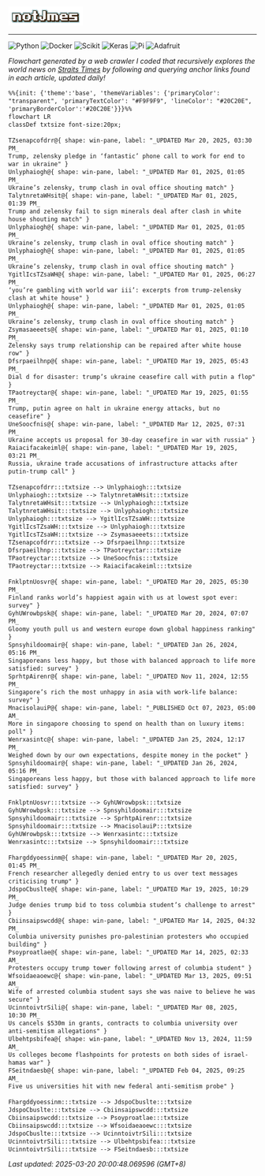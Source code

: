 <img src="img/name.gif" width="30%">
<hr>

![Python](https://img.shields.io/badge/Python-FFD43B?style=for-the-badge&logo=python&logoColor=white)
![Docker](https://img.shields.io/badge/Docker-2CA5E0?style=for-the-badge&logo=docker&logoColor=white)
![Scikit](https://img.shields.io/badge/scikit_learn-F7931E?style=for-the-badge&logo=scikit-learn&logoColor=white)
![Keras](https://img.shields.io/badge/Keras-FF0000?style=for-the-badge&logo=keras&logoColor=white)
![Pi](https://img.shields.io/badge/Raspberry%20Pi-A22846?style=for-the-badge&logo=Raspberry%20Pi&logoColor=white)
![Adafruit](https://img.shields.io/badge/adafruit-000000?style=for-the-badge&logo=adafruit&logoColor=white)

<i>Flowchart generated by a web crawler I coded that recursively explores the world news on [Straits Times](https://www.straitstimes.com/world) by following and querying anchor links found in each article, updated daily!</i>

<!-- START -->
```mermaid
%%{init: {'theme':'base', 'themeVariables': {'primaryColor': "transparent", 'primaryTextColor': "#F9F9F9", 'lineColor': "#20C20E", 'primaryBorderColor':'#20C20E'}}}%%
flowchart LR
classDef txtsize font-size:20px;

TZsenapcofdrr@{ shape: win-pane, label: "_UPDATED Mar 20, 2025, 03:30 PM_
Trump, zelensky pledge in ‘fantastic’ phone call to work for end to war in ukraine" }
Unlyphaiogh@{ shape: win-pane, label: "_UPDATED Mar 01, 2025, 01:05 PM_
Ukraine’s zelensky, trump clash in oval office shouting match" }
TalytnretaWHsit@{ shape: win-pane, label: "_UPDATED Mar 01, 2025, 01:39 PM_
Trump and zelensky fail to sign minerals deal after clash in white house shouting match" }
Unlyphaiogh@{ shape: win-pane, label: "_UPDATED Mar 01, 2025, 01:05 PM_
Ukraine’s zelensky, trump clash in oval office shouting match" }
Unlyphaiogh@{ shape: win-pane, label: "_UPDATED Mar 01, 2025, 01:05 PM_
Ukraine’s zelensky, trump clash in oval office shouting match" }
YgitlIcsTZsaWH@{ shape: win-pane, label: "_UPDATED Mar 01, 2025, 06:27 PM_
‘you’re gambling with world war iii’: excerpts from trump-zelensky clash at white house" }
Unlyphaiogh@{ shape: win-pane, label: "_UPDATED Mar 01, 2025, 01:05 PM_
Ukraine’s zelensky, trump clash in oval office shouting match" }
Zsymasaeeets@{ shape: win-pane, label: "_UPDATED Mar 01, 2025, 01:10 PM_
Zelensky says trump relationship can be repaired after white house row" }
Dfsrpaeilhnp@{ shape: win-pane, label: "_UPDATED Mar 19, 2025, 05:43 PM_
Dial d for disaster: trump’s ukraine ceasefire call with putin a flop" }
TPaotreyctar@{ shape: win-pane, label: "_UPDATED Mar 19, 2025, 01:55 PM_
Trump, putin agree on halt in ukraine energy attacks, but no ceasefire" }
UneSoocfnis@{ shape: win-pane, label: "_UPDATED Mar 12, 2025, 07:31 PM_
Ukraine accepts us proposal for 30-day ceasefire in war with russia" }
Raiacifacakeiml@{ shape: win-pane, label: "_UPDATED Mar 19, 2025, 03:21 PM_
Russia, ukraine trade accusations of infrastructure attacks after putin-trump call" }

TZsenapcofdrr:::txtsize --> Unlyphaiogh:::txtsize
Unlyphaiogh:::txtsize --> TalytnretaWHsit:::txtsize
TalytnretaWHsit:::txtsize --> Unlyphaiogh:::txtsize
TalytnretaWHsit:::txtsize --> Unlyphaiogh:::txtsize
Unlyphaiogh:::txtsize --> YgitlIcsTZsaWH:::txtsize
YgitlIcsTZsaWH:::txtsize --> Unlyphaiogh:::txtsize
YgitlIcsTZsaWH:::txtsize --> Zsymasaeeets:::txtsize
TZsenapcofdrr:::txtsize --> Dfsrpaeilhnp:::txtsize
Dfsrpaeilhnp:::txtsize --> TPaotreyctar:::txtsize
TPaotreyctar:::txtsize --> UneSoocfnis:::txtsize
TPaotreyctar:::txtsize --> Raiacifacakeiml:::txtsize

FnklptnUosvr@{ shape: win-pane, label: "_UPDATED Mar 20, 2025, 05:30 PM_
Finland ranks world’s happiest again with us at lowest spot ever: survey" }
GyhUWrowbpsk@{ shape: win-pane, label: "_UPDATED Mar 20, 2024, 07:07 PM_
Gloomy youth pull us and western europe down global happiness ranking" }
Spnsyhildoomair@{ shape: win-pane, label: "_UPDATED Jan 26, 2024, 05:16 PM_
Singaporeans less happy, but those with balanced approach to life more satisfied: survey" }
SprhtpAirenr@{ shape: win-pane, label: "_UPDATED Nov 11, 2024, 12:55 PM_
Singapore’s rich the most unhappy in asia with work-life balance: survey" }
MnacisolauiP@{ shape: win-pane, label: "_PUBLISHED Oct 07, 2023, 05:00 AM_
More in singapore choosing to spend on health than on luxury items: poll" }
Wenrxasintc@{ shape: win-pane, label: "_UPDATED Jan 25, 2024, 12:17 PM_
Weighed down by our own expectations, despite money in the pocket" }
Spnsyhildoomair@{ shape: win-pane, label: "_UPDATED Jan 26, 2024, 05:16 PM_
Singaporeans less happy, but those with balanced approach to life more satisfied: survey" }

FnklptnUosvr:::txtsize --> GyhUWrowbpsk:::txtsize
GyhUWrowbpsk:::txtsize --> Spnsyhildoomair:::txtsize
Spnsyhildoomair:::txtsize --> SprhtpAirenr:::txtsize
Spnsyhildoomair:::txtsize --> MnacisolauiP:::txtsize
GyhUWrowbpsk:::txtsize --> Wenrxasintc:::txtsize
Wenrxasintc:::txtsize --> Spnsyhildoomair:::txtsize

Fhargddyoessinm@{ shape: win-pane, label: "_UPDATED Mar 20, 2025, 01:45 PM_
French researcher allegedly denied entry to us over text messages criticising trump" }
JdspoCbuslte@{ shape: win-pane, label: "_UPDATED Mar 19, 2025, 10:29 PM_
Judge denies trump bid to toss columbia student’s challenge to arrest" }
Cbiinsaipswcdd@{ shape: win-pane, label: "_UPDATED Mar 14, 2025, 04:32 PM_
Columbia university punishes pro-palestinian protesters who occupied building" }
Psoyproatlae@{ shape: win-pane, label: "_UPDATED Mar 14, 2025, 02:33 AM_
Protesters occupy trump tower following arrest of columbia student" }
Wfsoidaeaoewc@{ shape: win-pane, label: "_UPDATED Mar 13, 2025, 09:51 AM_
Wife of arrested columbia student says she was naive to believe he was secure" }
UcinntoivtrSili@{ shape: win-pane, label: "_UPDATED Mar 08, 2025, 10:30 PM_
Us cancels $530m in grants, contracts to columbia university over anti-semitism allegations" }
Ulbehtpsbifea@{ shape: win-pane, label: "_UPDATED Nov 13, 2024, 11:59 AM_
Us colleges become flashpoints for protests on both sides of israel-hamas war" }
FSeitndaesb@{ shape: win-pane, label: "_UPDATED Feb 04, 2025, 09:25 AM_
Five us universities hit with new federal anti-semitism probe" }

Fhargddyoessinm:::txtsize --> JdspoCbuslte:::txtsize
JdspoCbuslte:::txtsize --> Cbiinsaipswcdd:::txtsize
Cbiinsaipswcdd:::txtsize --> Psoyproatlae:::txtsize
Cbiinsaipswcdd:::txtsize --> Wfsoidaeaoewc:::txtsize
JdspoCbuslte:::txtsize --> UcinntoivtrSili:::txtsize
UcinntoivtrSili:::txtsize --> Ulbehtpsbifea:::txtsize
UcinntoivtrSili:::txtsize --> FSeitndaesb:::txtsize

```
<i>Last updated: 2025-03-20 20:00:48.069596 (GMT+8)</i>
<!-- END -->
